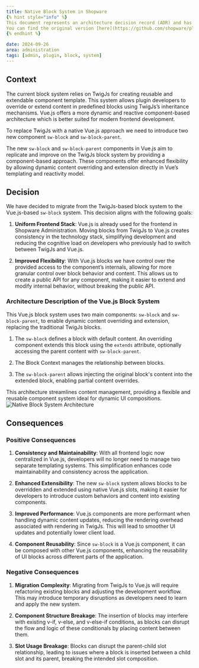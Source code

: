 ```yaml
---
title: Native Block System in Shopware
{% hint style="info" %}
This document represents an architecture decision record (ADR) and has been mirrored from the ADR section in our Shopware 6 repository.
You can find the original version [here](https://github.com/shopware/platform/blob/trunk/adr/2024-09-26-native-block-system.md)
{% endhint %}

date: 2024-09-26
area: administration
tags: [admin, plugin, block, system]
---
```


## Context
The current block system relies on TwigJs for creating reusable and extendable component template.
This system allows plugin developers to override or extend content in predefined blocks using TwigJs’s inheritance mechanisms. Vue.js offers a more dynamic and reactive component-based architecture which is better suited for modern frontend development.

To replace TwigJs with a native Vue.js approach we need to introduce two new component `sw-block` and `sw-block-parent`.

The new `sw-block` and `sw-block-parent` components in Vue.js aim to replicate and improve on the TwigJs block system by providing a component-based approach. These components offer enhanced flexibility by allowing dynamic content overriding and extension directly in Vue’s templating and reactivity model.

## Decision
We have decided to migrate from the TwigJs-based block system to the Vue.js-based `sw-block` system. This decision aligns with the following goals:

1. **Uniform Frontend Stack**: Vue.js is already used for the frontend in Shopware Administration. Moving blocks from TwigJs to Vue.js creates consistency in the technology stack, simplifying development and reducing the cognitive load on developers who previously had to switch between TwigJs and Vue.js.

2. **Improved Flexibility**: With Vue.js blocks we have control over the provided access to the component’s internals, allowing for more granular control over block behavior and content. This allows us to create a public API for any component, making it easier to extend and modify internal behavior, without breaking the public API.

### Architecture Description of the Vue.js Block System

This Vue.js block system uses two main components: `sw-block` and `sw-block-parent`, to enable dynamic content overriding and extension, replacing the traditional TwigJs blocks.

1. The `sw-block` defines a block with default content. An overriding component extends this block using the `extends` attribute, optionally accessing the parent content with `sw-block-parent`.

2. The Block Context manages the relationship between blocks.

3. The `sw-block-parent` allows injecting the original block's content into the extended block, enabling partial content overrides.

This architecture streamlines content management, providing a flexible and reusable component system ideal for dynamic UI compositions.
![](../../../../.gitbook/assets/adr/native-block-system/native_block_system.png "Native Block System Architecture")

## Consequences
### Positive Consequences
1. **Consistency and Maintainability**: With all frontend logic now centralized in Vue.js, developers will no longer need to manage two separate templating systems. This simplification enhances code maintainability and consistency across the application.

2. **Enhanced Extensibility**: The new `sw-block` system allows blocks to be overridden and extended using native Vue.js slots, making it easier for developers to introduce custom behaviors and content into existing components.

3. **Improved Performance**: Vue.js components are more performant when handling dynamic content updates, reducing the rendering overhead associated with rendering in TwigJs. This will lead to smoother UI updates and potentially lower client load.

4. **Component Reusability**: Since `sw-block` is a Vue.js component, it can be composed with other Vue.js components, enhancing the reusability of UI blocks across different parts of the application.

### Negative Consequences
1. **Migration Complexity**: Migrating from TwigJs to Vue.js will require refactoring existing blocks and adjusting the development workflow. This may introduce temporary disruptions as developers need to learn and apply the new system.

2. **Component Structure Breakage**: The insertion of blocks may interfere with existing v-if, v-else, and v-else-if conditions, as blocks can disrupt the flow and logic of these conditionals by placing content between them.

3. **Slot Usage Breakage**: Blocks can disrupt the parent-child slot relationship, leading to issues where a block is inserted between a child slot and its parent, breaking the intended slot composition.
